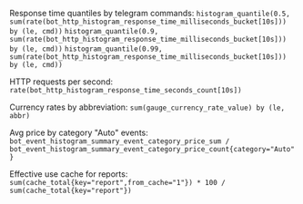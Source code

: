 Response time quantiles by telegram commands:
```histogram_quantile(0.5, sum(rate(bot_http_histogram_response_time_milliseconds_bucket[10s])) by (le, cmd))```
```histogram_quantile(0.9, sum(rate(bot_http_histogram_response_time_milliseconds_bucket[10s])) by (le, cmd))```
```histogram_quantile(0.99, sum(rate(bot_http_histogram_response_time_milliseconds_bucket[10s])) by (le, cmd))```

HTTP requests per second:
```rate(bot_http_histogram_response_time_seconds_count[10s])```

Currency rates by abbreviation:
```sum(gauge_currency_rate_value) by (le, abbr)```

Avg price by category "Auto" events:
```bot_event_histogram_summary_event_category_price_sum / bot_event_histogram_summary_event_category_price_count{category="Auto"}```

Effective use cache for reports:
```sum(cache_total{key="report",from_cache="1"}) * 100 / sum(cache_total{key="report"})```